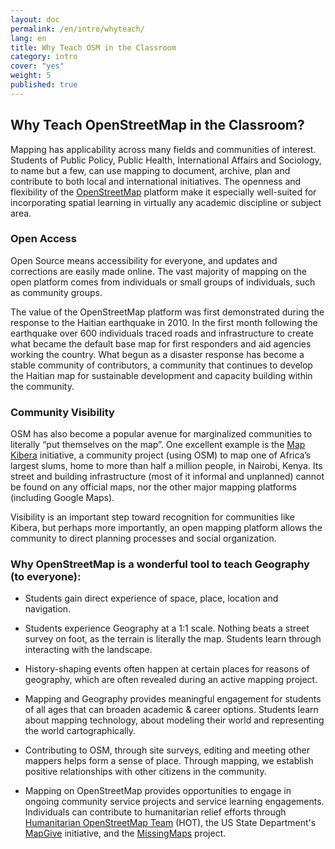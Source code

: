 ```yaml
---
layout: doc
permalink: /en/intro/whyteach/
lang: en
title: Why Teach OSM in the Classroom
category: intro
cover: "yes"
weight: 5
published: true
---
```


##  Why Teach OpenStreetMap in the Classroom?

Mapping has applicability across many fields and communities of interest. Students of Public Policy, Public Health, International Affairs and Sociology, to name but a few, can use mapping to document, archive, plan and contribute to both local and international initiatives. The openness and flexibility of the [OpenStreetMap](http://osm.org/) platform make it especially well-suited for incorporating spatial learning in virtually any academic discipline or subject area.

### Open Access
Open Source means accessibility for everyone, and updates and corrections are easily made online. The vast majority of mapping on the open platform comes from individuals or small groups of individuals, such as community groups.

The value of the OpenStreetMap platform was first demonstrated during the response to the Haitian earthquake in 2010. In the first month following the earthquake over 600 individuals traced roads and infrastructure to create what became the default base map for first responders and aid agencies working the country. What begun as a disaster response has become a stable community of contributors, a community that continues to develop the Haitian map for sustainable development and capacity building within the community.

### Community Visibility
OSM has also become a popular avenue for marginalized communities to literally “put themselves on the map”. One excellent example is the [Map Kibera](http://mapkibera.org/) initiative, a community project (using OSM) to map one of Africa’s largest slums, home to more than half a million people, in Nairobi, Kenya. Its street and building infrastructure (most of it informal and unplanned) cannot be found on any official maps, nor the other major mapping platforms (including Google Maps).

Visibility is an important step toward recognition for communities like Kibera, but perhaps more importantly, an open mapping platform allows the community to direct planning processes and social organization.


### Why OpenStreetMap is a wonderful tool to teach Geography (to everyone):

- Students gain direct experience of space, place, location and navigation.

- Students experience Geography at a 1:1 scale. Nothing beats a street survey on foot, as the terrain is literally the map. Students learn through interacting with the landscape.

- History-shaping events often happen at certain places for reasons of geography, which are often revealed during an active mapping project.

- Mapping and Geography provides meaningful engagement for students of all ages that can broaden academic & career options. Students learn about mapping technology, about modeling their world and representing the world cartographically.

- Contributing to OSM, through site surveys, editing and meeting other mappers helps form a sense of place. Through mapping, we establish positive relationships with other citizens in the community.

- Mapping on OpenStreetMap provides opportunities to engage in ongoing community service projects and service learning engagements. Individuals can contribute to humanitarian relief efforts through [Humanitarian OpenStreetMap Team](http://hotosm.org) (HOT), the US State Department's [MapGive](http://mapgive.state.gov/) initiative, and the [MissingMaps](http://missingmaps.org/) project.
